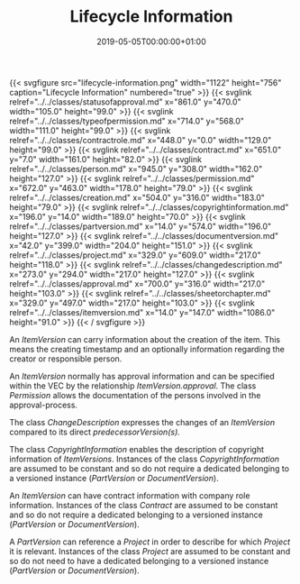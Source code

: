 ﻿---
title: Lifecycle Information
toc: false
type: specs
date: "2019-05-05T00:00:00+01:00"
draft: false
menu:
  vec120:
    identifier: pdm-information/lifecycle-information    
    parent: pdm-information
    weight: 1002001 

# Prev/next pager order (if `docs_section_pager` enabled in `params.toml`)
weight: 1002001
---
{{< svgfigure src="lifecycle-information.png" width="1122" height="756" caption="Lifecycle Information" numbered="true" >}}
  {{< svglink relref="../../classes/statusofapproval.md" x="861.0" y="470.0" width="105.0" height="99.0" >}}
  {{< svglink relref="../../classes/typeofpermission.md" x="714.0" y="568.0" width="111.0" height="99.0" >}}
  {{< svglink relref="../../classes/contractrole.md" x="448.0" y="0.0" width="129.0" height="99.0" >}}
  {{< svglink relref="../../classes/contract.md" x="651.0" y="7.0" width="161.0" height="82.0" >}}
  {{< svglink relref="../../classes/person.md" x="945.0" y="308.0" width="162.0" height="127.0" >}}
  {{< svglink relref="../../classes/permission.md" x="672.0" y="463.0" width="178.0" height="79.0" >}}
  {{< svglink relref="../../classes/creation.md" x="504.0" y="316.0" width="183.0" height="79.0" >}}
  {{< svglink relref="../../classes/copyrightinformation.md" x="196.0" y="14.0" width="189.0" height="70.0" >}}
  {{< svglink relref="../../classes/partversion.md" x="14.0" y="574.0" width="196.0" height="127.0" >}}
  {{< svglink relref="../../classes/documentversion.md" x="42.0" y="399.0" width="204.0" height="151.0" >}}
  {{< svglink relref="../../classes/project.md" x="329.0" y="609.0" width="217.0" height="118.0" >}}
  {{< svglink relref="../../classes/changedescription.md" x="273.0" y="294.0" width="217.0" height="127.0" >}}
  {{< svglink relref="../../classes/approval.md" x="700.0" y="316.0" width="217.0" height="103.0" >}}
  {{< svglink relref="../../classes/sheetorchapter.md" x="329.0" y="497.0" width="217.0" height="103.0" >}}
  {{< svglink relref="../../classes/itemversion.md" x="14.0" y="147.0" width="1086.0" height="91.0" >}}
{{< / svgfigure >}}
<html>   <head>     </head>   <body>     <p> An <i>ItemVersion</i> can carry information about the creation of the item. This means the creating timestamp and an optionally information regarding the creator or responsible person.     </p>      <p> An <i>ItemVersion</i> normally has approval information and can be specified within the VEC by the relationship <i>ItemVersion.approval</i>. The class <i>Permission</i> allows the documentation of the persons involved in the approval-process.     </p>      <p> The class <i>ChangeDescription</i> expresses the changes of an <i>ItemVersion</i> compared to its direct <i>predecessorVersion(s).</i>     </p>      <p> The class <i>CopyrightInformation</i> enables the description of copyright information of <i>ItemVersions</i>. Instances of the class <i>CopyrightInformation</i> are assumed to be constant and so do not require a dedicated belonging to a versioned instance (<i>PartVersion</i> or <i>DocumentVersion</i>).     </p>      <p> An <i>ItemVersion</i> can have contract information with company role information. Instances of the class <i>Contract</i> are assumed to be constant and so do not require a dedicated belonging to a versioned instance (<i>PartVersion</i> or <i>DocumentVersion</i>).     </p>      <p> A <i>PartVersion</i> can reference a <i>Project</i> in order to describe for which <i>Project</i> it is relevant. Instances of the class <i>Project</i> are assumed to be constant and so do not need to have a dedicated belonging to a versioned instance (<i>PartVersion</i> or <i>DocumentVersion</i>).      </p>    </body> </html> 
